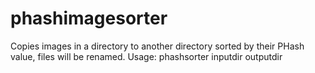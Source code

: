 # phashimagesorter
Copies images in a directory to another directory sorted by their PHash value, files will be renamed. 
Usage:
  phashsorter inputdir outputdir
